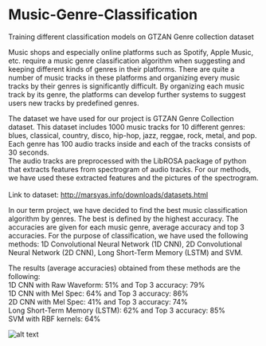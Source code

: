 # Music-Genre-Classification
Training different classification models on GTZAN Genre collection dataset<br>


Music shops and especially online platforms such as Spotify, Apple Music, etc. require a music genre classification algorithm when suggesting and keeping different kinds of genres in their platforms. There are quite a number of music tracks in these platforms and organizing every music tracks by their genres is significantly difficult. By organizing each music track by its genre, the platforms can develop further systems to suggest users new tracks by predefined genres.

The dataset we have used for our project is GTZAN Genre Collection dataset. This
dataset includes 1000 music tracks for 10 different genres: blues, classical, country,
disco, hip-hop, jazz, reggae, rock, metal, and pop. Each genre has 100 audio tracks
inside and each of the tracks consists of 30 seconds. <br>
The audio tracks are preprocessed with the LibROSA package of python that
extracts features from spectrogram of audio tracks. For our methods, we have used
these extracted features and the pictures of the spectrogram.<br><br>
Link to dataset: http://marsyas.info/downloads/datasets.html

In our term project, we have decided to find the best music classification algorithm by genres. The best is defined by the highest accuracy. The accuracies are given for each music genre, average accuracy and top 3 accuracies. For the purpose of classification, we have used the following methods: 1D Convolutional Neural Network (1D CNN), 2D Convolutional Neural Network (2D CNN), Long Short-Term Memory (LSTM) and SVM.

The results (average accuracies) obtained from these methods are the following:<br> 
1D CNN with Raw Waveform: 51% and Top 3 accuracy: 79%<br>
1D CNN with Mel Spec: 64% and Top 3 accuracy: 86%<br> 
2D CNN with Mel Spec: 41% and Top 3 accuracy: 74%<br> 
Long Short-Term Memory (LSTM): 62% and Top 3 accuracy: 85%<br> 
SVM with RBF kernels: 64% 

![alt text](https://github.com/mmoksas68/Music-Genre-Classification/blob/master/result-images/1.PNG?raw=true)
